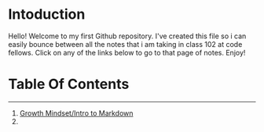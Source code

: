 # Intoduction  
Hello! Welcome to my first Github repository. I've created this file so i can easily bounce between all the notes that i am taking in class 102 at code fellows. Click on any of the links below to go to that page of notes. Enjoy!  


# Table Of Contents  

---

1. [Growth Mindset/Intro to Markdown](https://github.com/AlMonkman/reading-notes/blob/main/README.md)  
2. 
